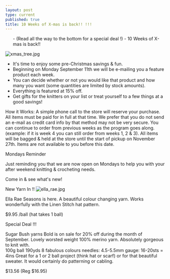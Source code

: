 ```yaml
---
layout: post
type: current
published: true
title: 10 Weeks of X-mas is back!! !!!
---
```

 
<ul> - (Read all the way to the bottom for a special deal !)
 - 10 Weeks of X-mas is back!!</ul>

![xmas_tree.jpg]({{site.baseurl}}/news/img/xmas_tree.jpg)

- It's time to enjoy some pre-Christmas savings & fun.
- Beginning on Monday September 11th we will be e-mailing you a feature product each week.
- You can decide whether or not you would like that product and how many you want (some quantities are limited by stock amounts).
- Everything is featured at 15% off. 
- Get gifts for the knitters on your list or treat yourself to a few things at a good savings! 

How it Works:
A simple phone call to the store will reserve your purchase. All items must be paid for in full at that time. We prefer that you do not send an e-mail as credit card info by that method may not be very secure.
You can continue to order from previous weeks as the program goes along. (example: if it is week 4 you can still order from weeks 1, 2 & 3).
All items will be bagged & held at the store until the start of pickup on November 27th. Items are not available to you before this date.  

Mondays Reminder

Just reminding you that we are now open on Mondays to help you with your after weekend knitting & crocheting needs.

Come in & see what's new!

New Yarn In  !!
![ella_rae.jpg]({{site.baseurl}}/news/img/ella_rae.jpg)

Ella Rae Seasons is here.  A beautiful colour changing yarn. Works wonderfully with the Linen Stitch hat pattern.

$9.95 /ball  (hat takes 1 ball)



Special Deal !!!
 
Sugar Bush yarns Bold is on sale for 20% off during the month of September. Lovely worsted weight 100% merino yarn. Absolutely gorgeous to knit with.  
100g ball
190yds
8 fabulous colours
needles: 4.5-5.5mm
gauge: 16-20sts = 4ins
Great for a 1 or 2 ball project (think hat or scarf) or for that beautiful sweater. It would certainly do patterning or cabling.


$13.56  (Reg $16.95)


